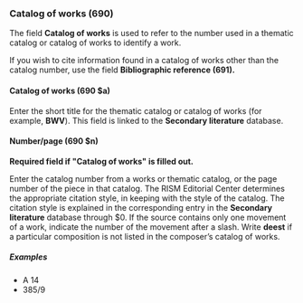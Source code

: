 ### Catalog of works (690)

The field **Catalog of works** is used to refer to the number used in a thematic catalog or catalog of works to identify a work.  

If you wish to cite information found in a catalog of works other than the catalog number, use the field **Bibliographic reference (691).** 

#### Catalog of works (690 $a)

Enter the short title for the thematic catalog or catalog of works (for example, **BWV**). This field is linked to
the **Secondary literature** database.  


#### Number/page (690 $n)

**Required field if "Catalog of works" is filled out.**

Enter the catalog number from a works or thematic catalog, or the page number of the piece in that catalog. The RISM
Editorial Center determines the appropriate citation style, in keeping with the style of the catalog. The citation style
is explained in the corresponding entry in the **Secondary literature** database through $0. If the source contains only one
movement of a work, indicate the number of the movement after a slash. Write **deest** if a particular composition is
not listed in the composer’s catalog of works.

##### Examples  
- A 14  
- 385/9  
